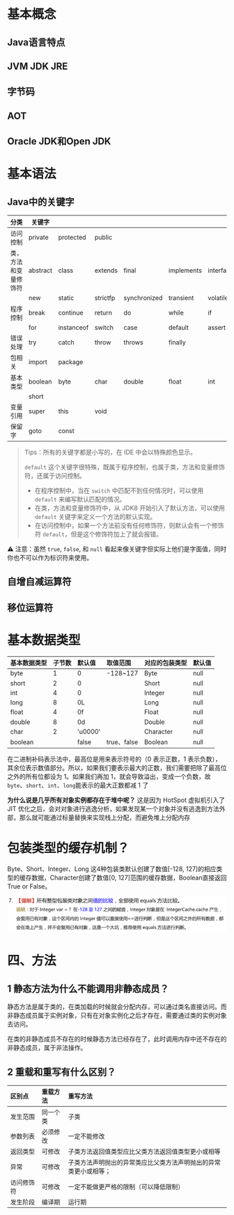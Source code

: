 # 基本概念

## Java语言特点


## JVM JDK JRE


## 字节码

## AOT


## Oracle JDK和Open JDK


# 基本语法

## Java中的关键字
| 分类                 | 关键字   |            |          |              |            |           |        |
| :------------------- | -------- | ---------- | -------- | ------------ | ---------- | --------- | ------ |
| 访问控制             | private  | protected  | public   |              |            |           |        |
| 类，方法和变量修饰符 | abstract | class      | extends  | final        | implements | interface | native |
|                      | new      | static     | strictfp | synchronized | transient  | volatile  | enum   |
| 程序控制             | break    | continue   | return   | do           | while      | if        | else   |
|                      | for      | instanceof | switch   | case         | default    | assert    |        |
| 错误处理             | try      | catch      | throw    | throws       | finally    |           |        |
| 包相关               | import   | package    |          |              |            |           |        |
| 基本类型             | boolean  | byte       | char     | double       | float      | int       | long   |
|                      | short    |            |          |              |            |           |        |
| 变量引用             | super    | this       | void     |              |            |           |        |
| 保留字               | goto     | const      |          |              |            |           |        |

> Tips：所有的关键字都是小写的，在 IDE 中会以特殊颜色显示。
>
> `default` 这个关键字很特殊，既属于程序控制，也属于类，方法和变量修饰符，还属于访问控制。
>
> - 在程序控制中，当在 `switch` 中匹配不到任何情况时，可以使用 `default` 来编写默认匹配的情况。
> - 在类，方法和变量修饰符中，从 JDK8 开始引入了默认方法，可以使用 `default` 关键字来定义一个方法的默认实现。
> - 在访问控制中，如果一个方法前没有任何修饰符，则默认会有一个修饰符 `default`，但是这个修饰符加上了就会报错。

⚠️ 注意：虽然 `true`, `false`, 和 `null` 看起来像关键字但实际上他们是字面值，同时你也不可以作为标识符来使用。

## 自增自减运算符

## 移位运算符


# 基本数据类型
| 基本数据类型  | 子节数 | 默认值     | 取值范围       | 对应的包装类型   | 默认值  |
| :------ | :-- | :------ | :--------- | :-------- | :--- |
| byte    | 1   | 0       | -128\~127  | Byte      | null |
| short   | 2   | 0       |            | Short     | null |
| int     | 4   | 0       |            | Integer   | null |
| long    | 8   | 0L      |            | Long      | null |
| float   | 4   | 0f      |            | Float     | null |
| double  | 8   | 0d      |            | Double    | null |
| char    | 2   | 'u0000' |            | Character | null |
| boolean |     | false   | true、false | Boolean   | null |

在二进制补码表示法中，最高位是用来表示符号的（0 表示正数，1 表示负数），其余位表示数值部分。所以，如果我们要表示最大的正数，我们需要把除了最高位之外的所有位都设为 1。如果我们再加 1，就会导致溢出，变成一个负数，故`byte`、`short`、`int`、`long`能表示的最大正数都减 1 了

**为什么说是几乎所有对象实例都存在于堆中呢？** 这是因为 HotSpot 虚拟机引入了 JIT 优化之后，会对对象进行逃逸分析，如果发现某一个对象并没有逃逸到方法外部，那么就可能通过标量替换来实现栈上分配，而避免堆上分配内存

# 包装类型的缓存机制？

Byte、Short、Integer、Long 这4种包装类默认创建了数值[-128, 127]的相应类型的缓存数据，Character创建了数值[0, 127]范围的缓存数据，Boolean直接返回True or False。

![](./assets/包装类型的缓存机制.png)

# 四、方法

## 1 静态方法为什么不能调用非静态成员？

静态方法是属于类的，在类加载的时候就会分配内存，可以通过类名直接访问。而非静态成员属于实例对象，只有在对象实例化之后才存在，需要通过类的实例对象去访问。

在类的非静态成员不存在的时候静态方法已经存在了，此时调用内存中还不存在的非静态成员，属于非法操作。

## 2 重载和重写有什么区别？

| 区别点   | 重载方法 | 重写方法                             |
| :---- | :--- | :------------------------------- |
| 发生范围  | 同一个类 | 子类                               |
| 参数列表  | 必须修改 | 一定不能修改                           |
| 返回类型  | 可修改  | 子类方法返回值类型应比父类方法返回值类型更小或相等        |
| 异常    | 可修改  | 子类方法声明抛出的异常类应比父类方法声明抛出的异常类更小或相等； |
| 访问修饰符 | 可修改  | 一定不能做更严格的限制（可以降低限制）              |
| 发生阶段  | 编译期  | 运行期                              |



